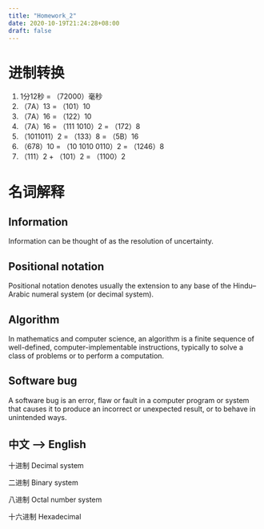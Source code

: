 ```yaml
---
title: "Homework_2"
date: 2020-10-19T21:24:28+08:00
draft: false
---
```


# 进制转换

1. 1分12秒 = （72000）毫秒
1. （7A）13 = （101）10 
1. （7A）16 = （122）10 
1. （7A）16 = （111 1010）2 = （172）8 
1. （1011011）2 = （133）8 = （5B）16 
1. （678）10 = （10 1010 0110）2 = （1246）8 
1. （111）2 + （101）2 = （1100）2



# 名词解释
## Information
Information can be thought of as the resolution of uncertainty.

## Positional notation
Positional notation denotes usually the extension to any base of the Hindu–Arabic numeral system (or decimal system).

## Algorithm
In mathematics and computer science, an algorithm is a finite sequence of well-defined, computer-implementable instructions, typically to solve a class of problems or to perform a computation.

## Software bug
A software bug is an error, flaw or fault in a computer program or system that causes it to produce an incorrect or unexpected result, or to behave in unintended ways.

## 中文 --> English
十进制 Decimal system

二进制 Binary system

八进制 Octal number system

十六进制 Hexadecimal
